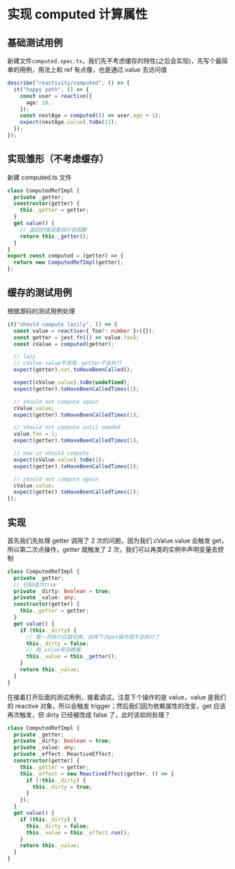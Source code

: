 # 实现 computed 计算属性

## 基础测试用例

新建文件`computed.spec.ts`，我们先不考虑缓存的特性(之后会实现)，先写个最简单的用例，用法上和 ref 有点像，也是通过.value 去访问值

```ts
describe("reactivity/computed", () => {
  it("happy path", () => {
    const user = reactive({
      age: 10,
    });
    const nextAge = computed(() => user.age + 1);
    expect(nextAge.value).toBe(11);
  });
});
```

## 实现雏形（不考虑缓存）

新建 computed.ts 文件

```ts
class ComputedRefImpl {
  private _getter;
  constructor(getter) {
    this._getter = getter;
  }
  get value() {
    // 返回的值就是执行该函数
    return this._getter();
  }
}
export const computed = (getter) => {
  return new ComputedRefImpl(getter);
};
```

## 缓存的测试用例

根据源码的测试用例处理

```ts
it("should compute lazily", () => {
  const value = reactive<{ foo?: number }>({});
  const getter = jest.fn(() => value.foo);
  const cValue = computed(getter);

  // lazy
  // cValue.value不调用，getter不会执行
  expect(getter).not.toHaveBeenCalled();

  expect(cValue.value).toBe(undefined);
  expect(getter).toHaveBeenCalledTimes(1);

  // should not compute again
  cValue.value;
  expect(getter).toHaveBeenCalledTimes(1);

  // should not compute until needed
  value.foo = 1;
  expect(getter).toHaveBeenCalledTimes(1);

  // now it should compute
  expect(cValue.value).toBe(1);
  expect(getter).toHaveBeenCalledTimes(2);

  // should not compute again
  cValue.value;
  expect(getter).toHaveBeenCalledTimes(2);
});
```

## 实现

首先我们先处理 getter 调用了 2 次的问题，因为我们 cValue.value 会触发 get，所以第二次点操作，getter 就触发了 2 次，我们可以再类的实例中声明变量去控制

```ts
class ComputedRefImpl {
  private _getter;
  // 初始值为true
  private _dirty: boolean = true;
  private _value: any;
  constructor(getter) {
    this._getter = getter;
  }
  get value() {
    if (this._dirty) {
      // 第一次执行后就切换，这样下次get操作就不会执行了
      this._dirty = false;
      // 用_value保存数据
      this._value = this._getter();
    }
    return this._value;
  }
}
```

在接着打开后面的测试用例，接着调试，注意下个操作的是 value，value 是我们的 reactive 对象，所以会触发 trigger；然后我们因为依赖属性的改变，get 应该再次触发，但 dirty 已经被改成 false 了，此时该如何处理？

```ts
class ComputedRefImpl {
  private _getter;
  private _dirty: boolean = true;
  private _value: any;
  private _effect: ReactiveEffect;
  constructor(getter) {
    this._getter = getter;
    this._effect = new ReactiveEffect(getter, () => {
      if (!this._dirty) {
        this._dirty = true;
      }
    });
  }
  get value() {
    if (this._dirty) {
      this._dirty = false;
      this._value = this._effect.run();
    }
    return this._value;
  }
}
```

